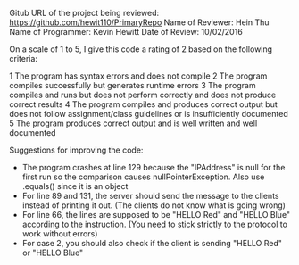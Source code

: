 Gitub URL of the project being reviewed: https://github.com/hewit110/PrimaryRepo
Name of Reviewer: Hein Thu
Name of Programmer: Kevin Hewitt
Date of Review: 10/02/2016

On a scale of 1 to 5, I give this code a rating of 2 based on the following criteria:

1  The program has syntax errors and does not compile
2  The program compiles successfully but generates runtime errors
3  The program compiles and runs but does not perform correctly and does not produce correct results
4  The program compiles and produces correct output but does not follow assignment/class guidelines or is insufficiently documented
5  The program produces correct output and is well written and well documented

Suggestions for improving the code:

- The program crashes at line 129  because the "IPAddress" is null for the first run so the comparison causes nullPointerException. Also use .equals() since it is an object
- For line 89 and 131, the server should send the message to the clients instead of printing it out. (The clients do not know what is going wrong)
- For line 66, the lines are supposed to be "HELLO Red" and "HELLO Blue" according to the instruction. (You need to stick strictly to the protocol to work without errors)
- For case 2, you should also check if the client is sending "HELLO Red" or "HELLO Blue"

